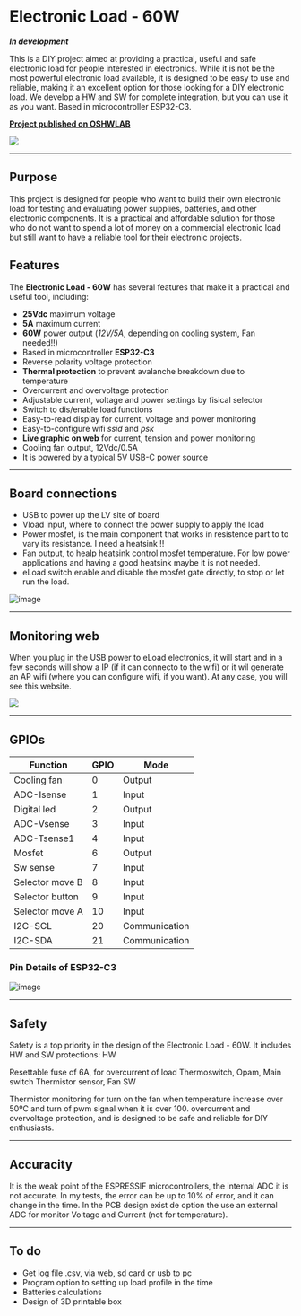 # Electronic Load - 60W

___In development___

This is a DIY project aimed at providing a practical, useful  and safe electronic load for people interested in electronics. While it is not be the most powerful electronic load available, it is designed to be easy to use and reliable, making it an excellent option for those looking for a DIY electronic load. We develop a HW and SW for complete integration, but you can use it as you want. Based in microcontroller ESP32-C3.

[__Project published on OSHWLAB__](https://oshwlab.com/canmarques/electronic-load_v2_copy)

![](hardware/pictures/picture2.jpg)

---

## Purpose

This project is designed for people who want to build their own electronic load for testing and evaluating power supplies, batteries, and other electronic components. It is a practical and affordable solution for those who do not want to spend a lot of money on a commercial electronic load but still want to have a reliable tool for their electronic projects.

## Features

The __Electronic Load - 60W__ has several features that make it a practical and useful tool, including:

- __25Vdc__ maximum voltage
- __5A__ maximum current
- __60W__ power output (_12V/5A_, depending on cooling system, Fan needed!!)
- Based in microcontroller __ESP32-C3__
- Reverse polarity voltage protection
- __Thermal protection__ to prevent avalanche breakdown due to temperature
- Overcurrent and overvoltage protection
- Adjustable current, voltage and power settings by fisical selector
- Switch to dis/enable load functions
- Easy-to-read display for current, voltage and power monitoring
- Easy-to-configure wifi _ssid_ and _psk_
- __Live graphic on web__ for current, tension and power monitoring
- Cooling fan output, 12Vdc/0.5A
- It is powered by a typical 5V USB-C power source

---

## Board connections
- USB to power up the LV site of board
- Vload input, where to connect the power supply to apply the load
- Power mosfet, is the main component that works in resistence part to to vary its resistance. I need a heatsink !!
- Fan output, to healp heatsink control mosfet temperature. For low power applications and having a good heatsink maybe it is not needed.
- eLoad switch enable and disable the mosfet gate directly, to stop or let run the load.


![image](hardware/pictures/picture1.png)

---

## Monitoring web
When you plug in the USB power to eLoad electronics, it will start and in a few seconds will show a IP (if it can connecto to the wifi) or it wil generate an AP wifi (where you can configure wifi, if you want). At any case, you will see this website.

![](https://github.com/CanMarques/eLoad/blob/main/hardware/pictures/gift-web.gif)

---

## GPIOs
|Function|GPIO|Mode|
|---|---|---
|Cooling fan|0|Output|
|ADC-Isense|1|Input|
|Digital led|2|Output|
|ADC-Vsense|3|Input|
|ADC-Tsense1|4|Input|
|Mosfet|6|Output|
|Sw sense|7|Input|
|Selector move B|8|Input|
|Selector button|9|Input|
|Selector move A|10|Input|
|I2C-SCL|20|Communication|
|I2C-SDA|21|Communication|

### Pin Details of ESP32-C3

![image](hardware/pictures/pinout.png)

---

## Safety

Safety is a top priority in the design of the Electronic Load - 60W. It includes HW and SW protections: HW

Resettable fuse of 6A, for overcurrent of load
Thermoswitch,
Opam,
Main switch
Thermistor sensor,
Fan
SW

Thermistor monitoring for turn on the fan when temperature increase over 50ºC and turn of pwm signal when it is over 100.
overcurrent and overvoltage protection, and is designed to be safe and reliable for DIY enthusiasts.

---

## Accuracity

It is the weak point of the ESPRESSIF microcontrollers, the internal ADC it is not accurate. In my tests, the error can be up to 10% of error, and it can change in the time. In the PCB design exist de option the use an external ADC for monitor Voltage and Current (not for temperature).

---

## To do
- Get log file .csv, via web, sd card or usb to pc
- Program option to setting up load profile in the time
- Batteries calculations
- Design of 3D printable box
